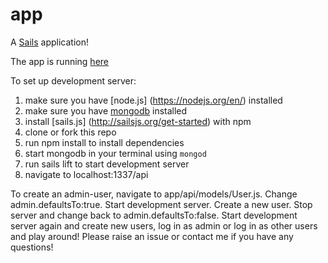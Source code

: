 # app
A [Sails](http://sailsjs.org) application!

The app is running [here](http://82.196.15.113:1337/api)

To set up development server:  
1. make sure you have [node.js] (https://nodejs.org/en/) installed  
2. make sure you have [mongodb](https://www.mongodb.com) installed  
3. install [sails.js] (http://sailsjs.org/get-started) with npm  
4. clone or fork this repo  
5. run npm install to install dependencies  
6. start mongodb in your terminal using ```mongod```   
7. run sails lift to start development server   
8. navigate to localhost:1337/api   

To create an admin-user, navigate to app/api/models/User.js. Change admin.defaultsTo:true. Start development server. Create a new user.
Stop server and change back to admin.defaultsTo:false. Start development server again and create new users, log in as admin or log in as other users and play around!
Please raise an issue or contact me if you have any questions!


